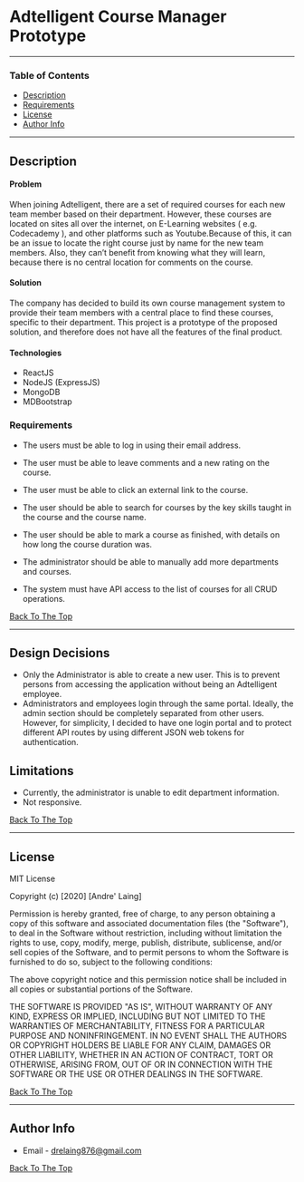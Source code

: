 # Adtelligent Course Manager Prototype

---

### Table of Contents


- [Description](#description)
- [Requirements](#requirements)
- [License](#license)
- [Author Info](#author-info)

---

## Description

#### Problem
When joining Adtelligent, there are a set of required courses for
each new team member based on their department. However, these
courses are located on sites all over the internet, on E-Learning
websites ( e.g. Codecademy ), and other platforms such as Youtube.Because of this, it can be an issue to locate the right course just by
name for the new team members. Also, they can’t benefit from
knowing what they will learn, because there is no central location for
comments on the course.

#### Solution
The company has decided to build its own course management system to provide their team members with a central place to find these courses, specific to their department. This project is a prototype of the proposed solution, and therefore does not have all the features of the final product.

#### Technologies

- ReactJS
- NodeJS (ExpressJS)
- MongoDB
- MDBootstrap

### Requirements
- The users must be able to log in using their email address.

<!-- ![](./screenshots/login.png) -->

- The user must be able to leave comments and a new rating
on the course.

<!-- ![](./screenshots/feedback.png) -->


- The user must be able to click an external link to the course.
<!-- ![](./screenshots/external-link.png) -->

- The user should be able to search for courses by the key skills
taught in the course and the course name.

<!-- ![](./screenshots/search-results.png) -->

- The user should be able to mark a course as finished, with
details on how long the course duration was.

<!-- ![](./screenshots/duration.png) -->

- The administrator should be able to manually add more
departments and courses.
<!-- ![](./screenshots/new-course.png) -->


- The system must have API access to the list of courses for all
CRUD operations.
<!-- ![](./screenshots/crud.png) -->

[Back To The Top](#read-me-template)

---

## Design Decisions
- Only the Administrator is able to create a new user. This is to prevent persons from accessing the application without being an Adtelligent employee.
- Administrators and employees login through the same portal. Ideally, the admin section should be completely separated from other users. However, for simplicity, I decided to have one login portal and to protect different API routes by using different JSON web tokens for authentication.


## Limitations
- Currently, the administrator is unable to edit department information.
- Not responsive.

[Back To The Top](#read-me-template)

---

## License

MIT License

Copyright (c) [2020] [Andre' Laing]

Permission is hereby granted, free of charge, to any person obtaining a copy
of this software and associated documentation files (the "Software"), to deal
in the Software without restriction, including without limitation the rights
to use, copy, modify, merge, publish, distribute, sublicense, and/or sell
copies of the Software, and to permit persons to whom the Software is
furnished to do so, subject to the following conditions:

The above copyright notice and this permission notice shall be included in all
copies or substantial portions of the Software.

THE SOFTWARE IS PROVIDED "AS IS", WITHOUT WARRANTY OF ANY KIND, EXPRESS OR
IMPLIED, INCLUDING BUT NOT LIMITED TO THE WARRANTIES OF MERCHANTABILITY,
FITNESS FOR A PARTICULAR PURPOSE AND NONINFRINGEMENT. IN NO EVENT SHALL THE
AUTHORS OR COPYRIGHT HOLDERS BE LIABLE FOR ANY CLAIM, DAMAGES OR OTHER
LIABILITY, WHETHER IN AN ACTION OF CONTRACT, TORT OR OTHERWISE, ARISING FROM,
OUT OF OR IN CONNECTION WITH THE SOFTWARE OR THE USE OR OTHER DEALINGS IN THE
SOFTWARE.

[Back To The Top](#read-me-template)

---

## Author Info

- Email - drelaing876@gmail.com

[Back To The Top](#read-me-template)
